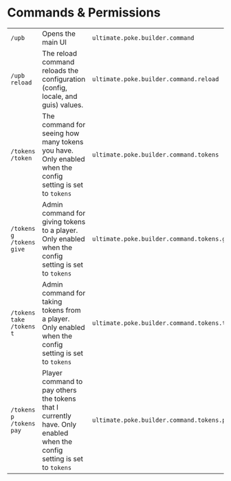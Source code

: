 # Commands & Permissions

|                                                            |                                                                                                                        |                                             |
| ---------------------------------------------------------- | ---------------------------------------------------------------------------------------------------------------------- | ------------------------------------------- |
| `/upb`                                                     | Opens the main UI                                                                                                      | `ultimate.poke.builder.command`             |
| `/upb reload`                                              | The reload command reloads the configuration (config, locale, and guis) values.                                        | `ultimate.poke.builder.command.reload`      |
| <p><code>/tokens</code><br><code>/token</code></p>         | The command for seeing how many tokens you have. Only enabled when the config setting is set to `tokens`               | `ultimate.poke.builder.command.tokens`      |
| <p><code>/tokens g</code><br><code>/tokens give</code></p> | Admin command for giving tokens to a player. Only enabled when the config setting is set to `tokens`                   | `ultimate.poke.builder.command.tokens.give` |
| <p><code>/tokens take</code><br><code>/tokens t</code></p> | Admin command for taking tokens from a player. Only enabled when the config setting is set to `tokens`                 | `ultimate.poke.builder.command.tokens.take` |
| <p><code>/tokens p</code><br><code>/tokens pay</code></p>  | Player command to pay others the tokens that I currently have. Only enabled when the config setting is set to `tokens` | `ultimate.poke.builder.command.tokens.pay`  |

